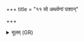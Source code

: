 +++
title = "११ सो अथर्वणां पाशान्"

+++
<details><summary>मूलम् (GR)</summary>

(…) । +++(see 1abcd)+++  
सो अथर्वणां पाशान् (…) ॥ +++(see 1(e)fg)+++
</details>